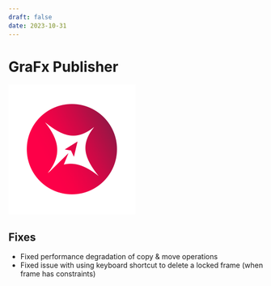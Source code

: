 ```yaml
---
draft: false
date: 2023-10-31
---
```


# GraFx Publisher

![rn_icon](icon-GraFx-Publisher.svg)

## Fixes

- Fixed performance degradation of copy & move operations
- Fixed issue with using keyboard shortcut to delete a locked frame (when frame has constraints)
